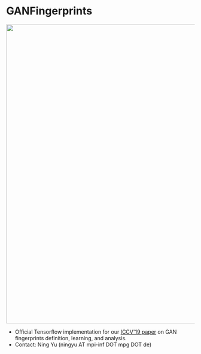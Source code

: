# GANFingerprints

<img src='fig/teaser.jpg' width=800>

- Official Tensorflow implementation for our [ICCV'19 paper](https://arxiv.org/pdf/1811.08180.pdf) on GAN fingerprints definition, learning, and analysis.
- Contact: Ning Yu (ningyu AT mpi-inf DOT mpg DOT de)
